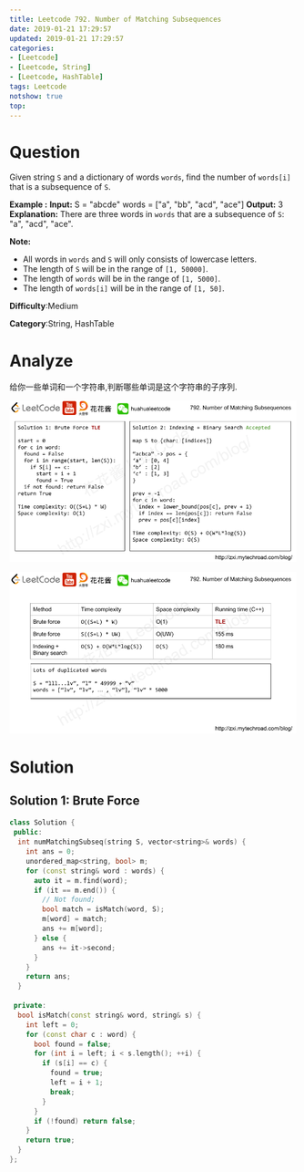 ```yaml
---
title: Leetcode 792. Number of Matching Subsequences
date: 2019-01-21 17:29:57
updated: 2019-01-21 17:29:57
categories: 
- [Leetcode]
- [Leetcode, String]
- [Leetcode, HashTable]
tags: Leetcode
notshow: true
top:
---
```


# Question

Given string  `S`  and a dictionary of words  `words`, find the number of  `words[i]`  that is a subsequence of  `S`.

**Example :**
**Input:** 
S = "abcde"
words = ["a", "bb", "acd", "ace"]
**Output:** 3
**Explanation:** There are three words in `words` that are a subsequence of `S`: "a", "acd", "ace".

**Note:**

- All words in  `words`  and  `S`  will only consists of lowercase letters.
- The length of  `S`  will be in the range of  `[1, 50000]`.
- The length of  `words`  will be in the range of `[1, 5000]`.
- The length of  `words[i]`  will be in the range of  `[1, 50]`.

**Difficulty**:Medium

**Category**:String, HashTable

<!-- more -->

# Analyze

给你一些单词和一个字符串,判断哪些单词是这个字符串的子序列.

![](/images/in-post/2019-01-21-Leetcode-792-Number-of-Matching-Subsequences/2019-01-21-17-32-31.png)

![](/images/in-post/2019-01-21-Leetcode-792-Number-of-Matching-Subsequences/2019-01-21-17-32-40.png)


# Solution

## Solution 1: Brute Force

```cpp
class Solution {
 public:
  int numMatchingSubseq(string S, vector<string>& words) {
    int ans = 0;
    unordered_map<string, bool> m;
    for (const string& word : words) {
      auto it = m.find(word);
      if (it == m.end()) {
        // Not found;
        bool match = isMatch(word, S);
        m[word] = match;
        ans += m[word];
      } else {
        ans += it->second;
      }
    }
    return ans;
  }

 private:
  bool isMatch(const string& word, string& s) {
    int left = 0;
    for (const char c : word) {
      bool found = false;
      for (int i = left; i < s.length(); ++i) {
        if (s[i] == c) {
          found = true;
          left = i + 1;
          break;
        }
      }
      if (!found) return false;
    }
    return true;
  }
};
```

<!-- TODO:Think about the different way to solve this problem.
For example: Binary-Search -->


